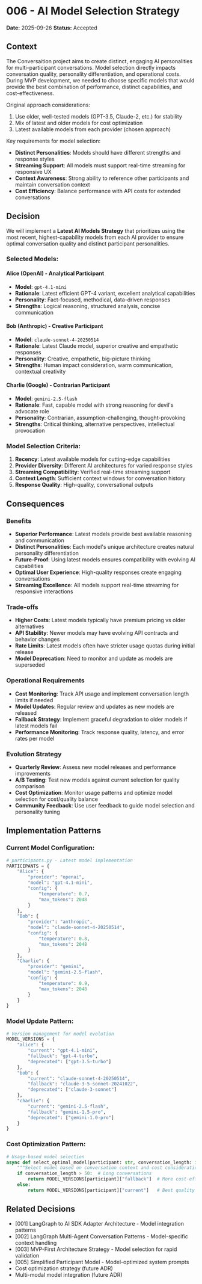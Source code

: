 # 006 - AI Model Selection Strategy

**Date:** 2025-09-26
**Status:** Accepted

## Context

The Conversaition project aims to create distinct, engaging AI personalities for multi-participant conversations. Model selection directly impacts conversation quality, personality differentiation, and operational costs. During MVP development, we needed to choose specific models that would provide the best combination of performance, distinct capabilities, and cost-effectiveness.

Original approach considerations:
1. Use older, well-tested models (GPT-3.5, Claude-2, etc.) for stability
2. Mix of latest and older models for cost optimization
3. Latest available models from each provider (chosen approach)

Key requirements for model selection:
- **Distinct Personalities**: Models should have different strengths and response styles
- **Streaming Support**: All models must support real-time streaming for responsive UX
- **Context Awareness**: Strong ability to reference other participants and maintain conversation context
- **Cost Efficiency**: Balance performance with API costs for extended conversations

## Decision

We will implement a **Latest AI Models Strategy** that prioritizes using the most recent, highest-capability models from each AI provider to ensure optimal conversation quality and distinct participant personalities.

### Selected Models:

#### Alice (OpenAI) - Analytical Participant
- **Model**: `gpt-4.1-mini`
- **Rationale**: Latest efficient GPT-4 variant, excellent analytical capabilities
- **Personality**: Fact-focused, methodical, data-driven responses
- **Strengths**: Logical reasoning, structured analysis, concise communication

#### Bob (Anthropic) - Creative Participant
- **Model**: `claude-sonnet-4-20250514`
- **Rationale**: Latest Claude model, superior creative and empathetic responses
- **Personality**: Creative, empathetic, big-picture thinking
- **Strengths**: Human impact consideration, warm communication, contextual creativity

#### Charlie (Google) - Contrarian Participant
- **Model**: `gemini-2.5-flash`
- **Rationale**: Fast, capable model with strong reasoning for devil's advocate role
- **Personality**: Contrarian, assumption-challenging, thought-provoking
- **Strengths**: Critical thinking, alternative perspectives, intellectual provocation

### Model Selection Criteria:
1. **Recency**: Latest available models for cutting-edge capabilities
2. **Provider Diversity**: Different AI architectures for varied response styles
3. **Streaming Compatibility**: Verified real-time streaming support
4. **Context Length**: Sufficient context windows for conversation history
5. **Response Quality**: High-quality, conversational outputs

## Consequences

### Benefits
- **Superior Performance**: Latest models provide best available reasoning and communication
- **Distinct Personalities**: Each model's unique architecture creates natural personality differentiation
- **Future-Proof**: Using latest models ensures compatibility with evolving AI capabilities
- **Optimal User Experience**: High-quality responses create engaging conversations
- **Streaming Excellence**: All models support real-time streaming for responsive interactions

### Trade-offs
- **Higher Costs**: Latest models typically have premium pricing vs older alternatives
- **API Stability**: Newer models may have evolving API contracts and behavior changes
- **Rate Limits**: Latest models often have stricter usage quotas during initial release
- **Model Deprecation**: Need to monitor and update as models are superseded

### Operational Requirements
- **Cost Monitoring**: Track API usage and implement conversation length limits if needed
- **Model Updates**: Regular review and updates as new models are released
- **Fallback Strategy**: Implement graceful degradation to older models if latest models fail
- **Performance Monitoring**: Track response quality, latency, and error rates per model

### Evolution Strategy
- **Quarterly Review**: Assess new model releases and performance improvements
- **A/B Testing**: Test new models against current selection for quality comparison
- **Cost Optimization**: Monitor usage patterns and optimize model selection for cost/quality balance
- **Community Feedback**: Use user feedback to guide model selection and personality tuning

## Implementation Patterns

### Current Model Configuration:
```python
# participants.py - Latest model implementation
PARTICIPANTS = {
    "Alice": {
        "provider": "openai",
        "model": "gpt-4.1-mini",
        "config": {
            "temperature": 0.7,
            "max_tokens": 2048
        }
    },
    "Bob": {
        "provider": "anthropic",
        "model": "claude-sonnet-4-20250514",
        "config": {
            "temperature": 0.8,
            "max_tokens": 2048
        }
    },
    "Charlie": {
        "provider": "gemini",
        "model": "gemini-2.5-flash",
        "config": {
            "temperature": 0.9,
            "max_tokens": 2048
        }
    }
}
```

### Model Update Pattern:
```python
# Version management for model evolution
MODEL_VERSIONS = {
    "alice": {
        "current": "gpt-4.1-mini",
        "fallback": "gpt-4-turbo",
        "deprecated": ["gpt-3.5-turbo"]
    },
    "bob": {
        "current": "claude-sonnet-4-20250514",
        "fallback": "claude-3-5-sonnet-20241022",
        "deprecated": ["claude-3-sonnet"]
    },
    "charlie": {
        "current": "gemini-2.5-flash",
        "fallback": "gemini-1.5-pro",
        "deprecated": ["gemini-1.0-pro"]
    }
}
```

### Cost Optimization Pattern:
```python
# Usage-based model selection
async def select_optimal_model(participant: str, conversation_length: int) -> str:
    """Select model based on conversation context and cost considerations"""
    if conversation_length > 50:  # Long conversations
        return MODEL_VERSIONS[participant]["fallback"]  # More cost-effective
    else:
        return MODEL_VERSIONS[participant]["current"]   # Best quality
```

## Related Decisions
- [001] LangGraph to AI SDK Adapter Architecture - Model integration patterns
- [002] LangGraph Multi-Agent Conversation Patterns - Model-specific context handling
- [003] MVP-First Architecture Strategy - Model selection for rapid validation
- [005] Simplified Participant Model - Model-optimized system prompts
- Cost optimization strategy (future ADR)
- Multi-modal model integration (future ADR)